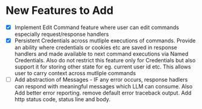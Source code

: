 
# New Features to Add
- [X] Implement Edit Command feature where user can edit commands especially request/response handlers
- [X] Persistent Credentials across mutliple executions of commands. Provide an ability where credentials or cookies etc are saved in response handlers and made available to next command executions via Named Credentials. Also do not restrict this feature only for Credentials but also support it for storing other state for eg. current user id etc. This allows user to carry context across mutliple commands
- [ ] Add abstraction of Messages - IF any error occurs, response hadlers can respond with meaningful messages which LLM can consume. Also Add better error reporting. remove default error traceback output. Add http status code, status line and body.